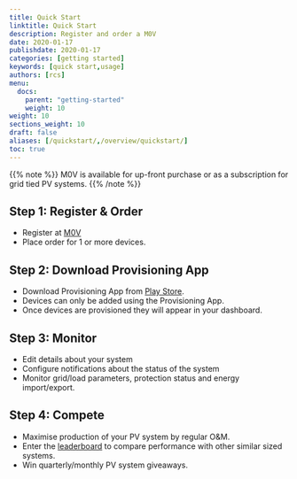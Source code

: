 ```yaml
---
title: Quick Start
linktitle: Quick Start
description: Register and order a M0V  
date: 2020-01-17
publishdate: 2020-01-17
categories: [getting started]
keywords: [quick start,usage]
authors: [rcs]
menu:
  docs:
    parent: "getting-started"
    weight: 10
weight: 10
sections_weight: 10
draft: false
aliases: [/quickstart/,/overview/quickstart/]
toc: true
---
```


{{% note %}}
M0V is available for up-front purchase or as a subscription for grid tied PV systems. 
{{% /note %}}

## Step 1: Register & Order

* Register at [M0V](https://mov.in/register)
* Place order for 1 or more devices.

## Step 2: Download Provisioning App

* Download Provisioning App from [Play Store](https://play.google.com/m0v). 
* Devices can only be added using the Provisioning App. 
* Once devices are provisioned they will appear in your dashboard. 

## Step 3: Monitor

* Edit details about your system
* Configure notifications about the status of the system
* Monitor grid/load parameters, protection status and energy import/export. 

## Step 4: Compete

* Maximise production of your PV system by regular O&M. 
* Enter the [leaderboard][] to compare performance with other similar sized systems. 
* Win quarterly/monthly PV system giveaways. 


[leaderboard]: /gamify/leaderboard
